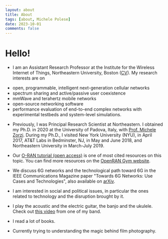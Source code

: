 ```yaml
---
layout: about
title: About
tags: [about, Michele Polese]
date: 2023-10-01
comments: false
---
```


# Hello!
* I am an Assistant Research Professor at the Institute for the Wireless Internet of Things, Northeastern University, Boston (<a href="/assets/pdf/polese-cv-2023-10-01" target="_blank">CV</a>). My research interests are on 
- open, programmable, intelligent next-generation cellular networks
- spectrum sharing and active/passive user coexistence
- mmWave and terahertz mobile networks
- open-source networking software
- performance evaluation of end-to-end complex networks with experimental testbeds and system-level simulations.

* Previously, I was Principal Research Scientist at Northeastern. I obtained my Ph.D. in 2020 at the University of Padova, Italy, with <a href="https://scholar.google.it/citations?hl=en&user=Z7d93ZYAAAAJ&view_op=list_works" target="_blank">Prof. Michele Zorzi</a>. During my Ph.D., I visited New York University (NYU), in April 2017, AT&T Labs in Bedminster, NJ, in May and June 2018, and Northeastern University in March-July 2019.

* Our <a href="https://ieeexplore.ieee.org/document/10024837" target="_blank">O-RAN tutorial (open access)</a> is one of most cited resources on this topic. You can find more resources on the <a href="openrangym.com" target="_blank">OpenRAN Gym website</a>.

* We discuss 6G networks and the technological path toward 6G in the IEEE Communications Magazine paper "Towards 6G Networks: Use Cases and Technologies", also available on <a href="https://arxiv.org/abs/1903.12216" target="_blank">arXiv</a>.

* I am interested in social and political issues, in particular the ones related to technology and the disruption brought by it. 

* I play the acoustic and the electric guitar, the banjo and the ukulele. Check out <a href="https://www.youtube.com/watch?v=y0ej1ZjzlDs" target="_blank">this video</a> from one of my band.

* I read a lot of books.

* Currently trying to understanding the magic behind film photography.

